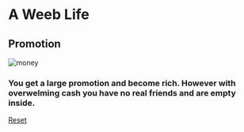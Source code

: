 # A Weeb Life
## Promotion
![money](https://encrypted-tbn0.gstatic.com/images?q=tbn:ANd9GcSmDaoDb79-jP79OWmDvOQaDWCJSCtGB8yJIrvRpbfPlnhXr6Tv&s)

### You get a large promotion and become rich. However with overwelming cash you have no real friends and are empty inside.

[Reset](home.md)


